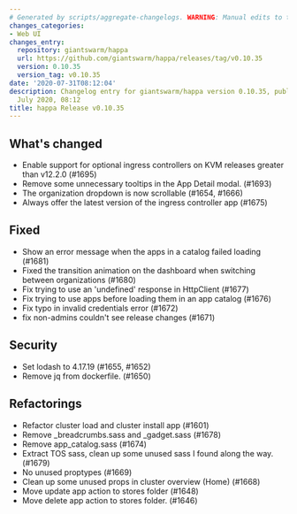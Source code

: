 ```yaml
---
# Generated by scripts/aggregate-changelogs. WARNING: Manual edits to this files will be overwritten.
changes_categories:
- Web UI
changes_entry:
  repository: giantswarm/happa
  url: https://github.com/giantswarm/happa/releases/tag/v0.10.35
  version: 0.10.35
  version_tag: v0.10.35
date: '2020-07-31T08:12:04'
description: Changelog entry for giantswarm/happa version 0.10.35, published on 31
  July 2020, 08:12
title: happa Release v0.10.35
---
```


## What's changed
- Enable support for optional ingress controllers on KVM releases greater than v12.2.0 (#1695)
- Remove some unnecessary tooltips in the App Detail modal. (#1693)
- The organization dropdown is now scrollable (#1654, #1666)
- Always offer the latest version of the ingress controller app (#1675)

## Fixed
- Show an error message when the apps in a catalog failed loading (#1681)
- Fixed the transition animation on the dashboard when switching between organizations (#1680)
- Fix trying to use an 'undefined' response in HttpClient (#1677)
- Fix trying to use apps before loading them in an app catalog (#1676)
- Fix typo in invalid credentials error (#1672)
- fix non-admins couldn't see release changes (#1671)

## Security
- Set lodash to 4.17.19 (#1655, #1652)
- Remove jq from dockerfile. (#1650)

## Refactorings
- Refactor cluster load and cluster install app (#1601)
- Remove _breadcrumbs.sass and _gadget.sass (#1678)
- Remove app_catalog.sass (#1674)
- Extract TOS sass, clean up some unused sass I found along the way. (#1679)
- No unused proptypes (#1669)
- Clean up some unused props in cluster overview (Home) (#1668)
- Move update app action to stores folder (#1648)
- Move delete app action to stores folder. (#1646)
